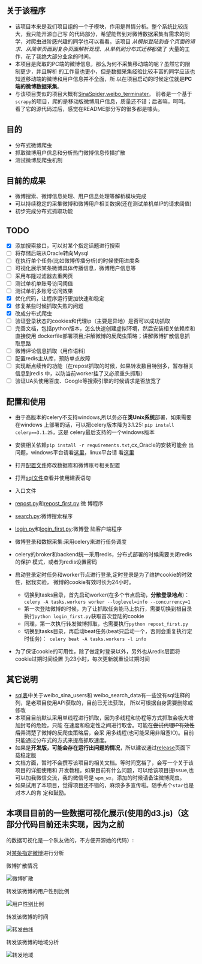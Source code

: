 ## 关于该程序
- 该项目本来是我们项目组的一个子模块，作用是舆情分析。整个系统比较庞大，我只能开源自己写
的代码部分，希望能帮到对微博数据采集有需求的同学，对爬虫进阶感兴趣的同学也可以看看。该项目
*从模拟登陆到各个页面的请求*、*从简单页面到复杂页面解析处理*、*从单机到分布式迁移*都做了
大量的工作，花了我绝大部分业余的时间。
- 本项目是爬取的PC端的微博信息，那么为何不采集移动端的呢？虽然它的限制更少，并且解析
的工作量也更小，但是数据采集经验比较丰富的同学应该也知道移动端的微博和用户信息并不全面，所
以在项目启动的时候定位就是**PC端的微博数据采集**。
- 与该项目类似的项目大概有[SinaSpider](https://github.com/LiuXingMing/SinaSpider),[weibo_terminater](https://github.com/jinfagang/weibo_terminater)。
前者是一个基于```scrapy```的项目，爬的是移动版微博用户信息，质量还不错；后者嘛，呵呵。
看了它的源代码过后，感觉在README部分写的很多都是噱头。

## 目的
- 分布式微博爬虫
- 抓取微博用户信息和分析热门微博信息传播扩散
- 测试微博反爬虫机制


## 目前的成果
- 微博搜索、微博信息处理、用户信息处理等解析模块完成
- 可以持续稳定的采集微博和微博用户相关数据(还在测试单机单IP的请求阈值)
- 初步完成分布式抓取功能

## TODO
- [x] 添加搜索接口，可以对某个指定话题进行搜索
- [ ] 将存储后端从Oracle转向Mysql
- [ ] 在执行单个任务(比如微博传播分析)的时候使用进度条
- [ ] 可视化展示某条微博具体传播信息，微博用户信息等
- [ ] 采用布隆过滤器去重网页
- [ ] 测试单机单账号访问阈值
- [ ] 测试单机多账号访问效果
- [x] 优化代码，让程序运行更加快速和稳定
- [x] 修复某些时候抓取失败的问题
- [x] 改成分布式爬虫
- [ ] 验证登录状态的cookies和代理ip（主要是异地）是否可以成功抓取
- [ ] 完善文档，包括python版本，怎么快速创建虚拟环境，然后安装相关依赖库和直接使用
dockerfile部署项目;讲解微博的反爬虫策略；讲解微博扩散信息抓取思路
- [ ] 微博评论信息抓取（用作语料）
- [ ] 配置redis主从库，预防单点故障
- [ ] 实现断点续传的功能（在repost抓取的时候，如果转发数目特别多，暂存相关信息到redis
中，以防当前worker挂了又必须重头抓取）
- [ ] 验证UA头使用百度、Google等搜索引擎的时候请求是否放宽了

## 配置和使用
- 由于高版本的celery不支持windows,所以务必在**类Unix系统**部署，如果需要在windows
上部署的话，可以把celery版本降为3.1.25: ```pip install celery==3.1.25```，这是
celery最后支持的一个windows版本
- 安装相关依赖```pip install -r requirements.txt```,cx_Oracle的安装可能会
出问题，windows平台请看[这里](http://rookiefly.cn/detail/69)，linux平台请
看[这里](http://rookiefly.cn/detail/79)

- 打开[配置文件](./config/spider.yaml)修改数据库和微博账号相关配置
- 打开[sql文件](./config/sql/spider.sql)查看并使用建表语句
- 入口文件 
 - [repost.py](./tasks/repost.py)和[repost_first.py](repost_first.py):微
 博程序
 - [search.py](./tasks/search.py):微博搜索程序
 - [login.py](./tasks/login.py)和[login_first.py](login_first.py):微博登
 陆客户端程序

- 微博登录和数据采集:采用celery来进行任务调度
 - celery的broker和backend统一采用redis，分布式部署的时候需要关闭redis的保护
 模式，或者为redis设置密码
 - 启动登录定时任务和worker节点进行登录,定时登录是为了维护cookie的时效性，据我实验，
 微博的cookie有效时长为24小时。
   - 切换到tasks目录，首先启动worker(在多个节点启动，**分散登录地点**)：```celery
   -A tasks.workers
   worker --loglevel=info --concurrency=1```
   - 第一次登陆微博的时候，为了让抓取任务能马上执行，需要切换到根目录执行```python
   login_first.py```获取首次登陆的cookie
   - 同理，第一次执行转发微博抓取，也需要执行```python repost_first.py```
   - 切换到tasks目录，再启动beat任务(beat只启动一个，否则会重复执行定时任务)：```
   celery beat -A
   tasks.workers -l info```
 - 为了保证cookie的可用性，除了做定时登录以外，另外也从redis层面将cookie过期时间设置
 为23小时，每次更新就重设过期时间


## 其它说明
- [sql表](./config/sql/spider.sql)中关于weibo_sina_users和
weibo_search_data有一些没有sql注释的列，是老项目使用API获取的，目前已无法获取，
所以可根据自身需要删除或修改
- 本项目目前默认采用单线程进行抓取，因为多线程和协程等方式抓取会极大增加封号的危险，只能
在速度和稳定性之间进行取舍。可能在~~尝试代理IP有效性后~~弄清楚了微博的反爬虫策略后，会采
用多线程(也可能采用非阻塞IO)。目前只能通过分布式的方式来提高抓取速度。
- 如果是**开发版，可能会存在运行出问题的情况**，所以建议通过[release](https://github.com/ResolveWang/WeiboSpider/releases)页面下载稳定版
- 文档方面，暂时不会撰写该项目的相关文档。等时间宽裕了，会写一个关于该项目的详细使用和
开发教程。如果目前有什么问题，可以给该项目提issue,也可以加我微信交流，我的微信号是
```wpm_wx```，添加的时候请备注微博爬虫。
- 如果试用了本项目，觉得项目还不错的，麻烦多多宣传啦。随手点个```star```也是对本人的肯
定和鼓励。

## 本项目目前的一些数据可视化展示(使用的**d3.js**)（这部分代码目前还未实现，因为之前
的数据可视化是一个队友做的，不方便开源她的代码）:

对[某条指定微博](http://weibo.com/1973665271/E6HiqDiCg?refer_flag=1001030103_&type=comment#_rnd1473216182746)进行分析

微博扩散情况

![微博扩散](./img/kuosan.png)

转发该微博的用户性别比例

![用户性别比例](./img/sex.png)

转发该微博的时间

![转发曲线](./img/reposttime.png)

转发该微博的地域分析

![转发地域](./img/diyu.png)


##